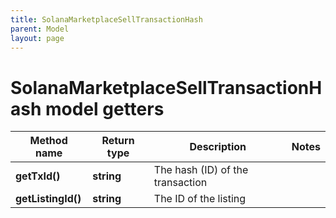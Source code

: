 ```yaml
---
title: SolanaMarketplaceSellTransactionHash
parent: Model
layout: page
---
```


# SolanaMarketplaceSellTransactionHash model getters

Method name | Return type | Description | Notes
------------ | ------------- | ------------- | -------------
**getTxId()** | **string** | The hash (ID) of the transaction |
**getListingId()** | **string** | The ID of the listing |

